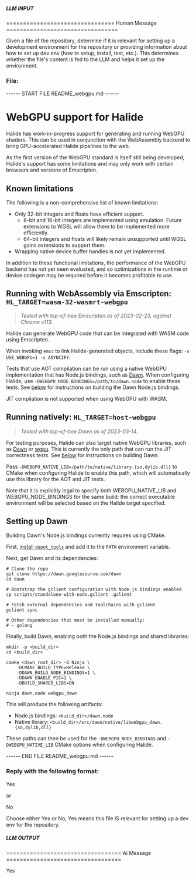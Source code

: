 ##### LLM INPUT #####
================================ Human Message =================================

Given a file of the repository, determine if it is relevant for setting up a development environment for the repository or providing information about how to set up dev env (how to setup, install, test, etc.). This determines whether the file's content is fed to the LLM and helps it set up the environment.

### File:
------ START FILE README_webgpu.md ------
# WebGPU support for Halide

Halide has work-in-progress support for generating and running WebGPU shaders.
This can be used in conjunction with the WebAssembly backend to bring
GPU-accelerated Halide pipelines to the web.

As the first version of the WebGPU standard is itself still being developed,
Halide's support has some limitations and may only work with certain browsers
and versions of Emscripten.

## Known limitations

The following is a non-comprehensive list of known limitations:

-   Only 32-bit integers and floats have efficient support.
    * 8-bit and 16-bit integers are implemented using emulation. Future
      extensions to WGSL will allow them to be implemented more efficiently.
    * 64-bit integers and floats will likely remain unsupported until WGSL gains
      extensions to support them.
-   Wrapping native device buffer handles is not yet implemented.

In addition to these functional limitations, the performance of the WebGPU
backend has not yet been evaluated, and so optimizations in the runtime or
device codegen may be required before it becomes profitable to use.

## Running with WebAssembly via Emscripten: `HL_TARGET=wasm-32-wasmrt-webgpu`

> _Tested with top-of-tree Emscripten as of 2023-02-23, against Chrome v113._

Halide can generate WebGPU code that can be integrated with WASM code using
Emscripten.

When invoking `emcc` to link Halide-generated objects, include these flags:
`-s USE_WEBGPU=1 -s ASYNCIFY`.

Tests that use AOT compilation can be run using a native WebGPU implementation
that has Node.js bindings, such as [Dawn](dawn.googlesource.com/dawn/).
When configuring Halide, use `-DWEBGPU_NODE_BINDINGS=/path/to/dawn.node` to
enable these tests.
See [below](#setting-up-dawn) for instructions on building the Dawn Node.js
bindings.

JIT compilation is not supported when using WebGPU with WASM.

## Running natively: `HL_TARGET=host-webgpu`

> _Tested with top-of-tree Dawn as of 2023-03-14._

For testing purposes, Halide can also target native WebGPU libraries, such as
[Dawn](dawn.googlesource.com/dawn/) or [wgpu](github.com/gfx-rs/wgpu).
This is currently the only path that can run the JIT correctness tests.
See [below](#setting-up-dawn) for instructions on building Dawn.

Pass `-DWEBGPU_NATIVE_LIB=/path/to/native/library.{so,dylib.dll}` to CMake when
configuring Halide to enable this path, which will automatically use this
library for the AOT and JIT tests.

Note that it is explicitly legal to specify both WEBGPU_NATIVE_LIB and
WEBGPU_NODE_BINDINGS for the same build; the correct executable environment
will be selected based on the Halide target specified.

## Setting up Dawn

Building Dawn's Node.js bindings currently requires using CMake.

First, [install `depot_tools`](commondatastorage.googleapis.com/chrome-infra-docs/flat/depot_tools/docs/html/depot_tools_tutorial.html#_setting_up) and add it to the
`PATH` environment variable.

Next, get Dawn and its dependencies:

    # Clone the repo
    git clone https://dawn.googlesource.com/dawn
    cd dawn

    # Bootstrap the gclient configuration with Node.js bindings enabled
    cp scripts/standalone-with-node.gclient .gclient

    # Fetch external dependencies and toolchains with gclient
    gclient sync

    # Other dependencies that must be installed manually:
    # - golang

Finally, build Dawn, enabling both the Node.js bindings and shared libraries:

    mkdir -p <build_dir>
    cd <build_dir>

    cmake <dawn_root_dir> -G Ninja \
        -DCMAKE_BUILD_TYPE=Release \
        -DDAWN_BUILD_NODE_BINDINGS=1 \
        -DDAWN_ENABLE_PIC=1 \
        -DBUILD_SHARED_LIBS=ON

    ninja dawn.node webgpu_dawn

This will produce the following artifacts:
- Node.js bindings: `<build_dir>/dawn.node`
- Native library: `<build_dir>/src/dawn/native/libwebgpu_dawn.{so,dylib,dll}`

These paths can then be used for the `-DWEBGPU_NODE_BINDINGS` and
`-DWEBGPU_NATIVE_LIB` CMake options when configuring Halide.

------ END FILE README_webgpu.md ------

### Reply with the following format:

<rel>Yes</rel>

or

<rel>No</rel>

Choose either Yes or No, Yes means this file IS relevant for setting up a dev env for the repository.

##### LLM OUTPUT #####
================================== Ai Message ==================================

<rel>Yes</rel>